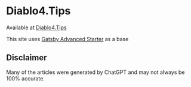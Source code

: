# Diablo4.Tips
Available at [Diablo4.Tips](https://diablo4.tips)

This site uses [Gatsby Advanced Starter](https://github.com/Vagr9K/gatsby-advanced-starter) as a base

## Disclaimer
Many of the articles were generated by ChatGPT and may not always be 100% accurate.
